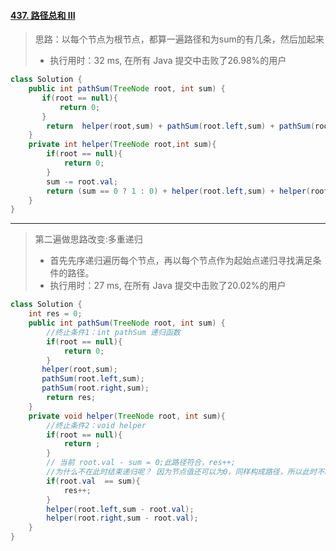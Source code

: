 #### [437. 路径总和 III](https://leetcode-cn.com/problems/path-sum-iii/)

> 思路：以每个节点为根节点，都算一遍路径和为sum的有几条，然后加起来
>
> - 执行用时：32 ms, 在所有 Java 提交中击败了26.98%的用户

```java
class Solution {
    public int pathSum(TreeNode root, int sum) {
       if(root == null){
           return 0;
       }
        return  helper(root,sum) + pathSum(root.left,sum) + pathSum(root.right,sum);
    }
    private int helper(TreeNode root,int sum){
        if(root == null){
            return 0;
        }
        sum -= root.val;
        return (sum == 0 ? 1 : 0) + helper(root.left,sum) + helper(root.right,sum);
    }
}
```

---

> 第二遍做思路改变:多重递归
>
> - 首先先序递归遍历每个节点，再以每个节点作为起始点递归寻找满足条件的路径。
> - 执行用时：27 ms, 在所有 Java 提交中击败了20.02%的用户

```java
class Solution {
    int res = 0;
    public int pathSum(TreeNode root, int sum) {
        //终止条件1：int pathSum 递归函数
        if(root == null){
            return 0;
        }
       helper(root,sum);
       pathSum(root.left,sum);
       pathSum(root.right,sum);
        return res;
    }
    private void helper(TreeNode root, int sum){
        //终止条件2：void helper
        if(root == null){
            return ;
        }
        // 当前 root.val - sum = 0;此路径符合，res++;
        //为什么不在此时结束递归呢？ 因为节点值还可以为0，同样构成路径，所以此时不return,而是继续向下递归
        if(root.val  == sum){
            res++;
        }
        helper(root.left,sum - root.val);
        helper(root.right,sum - root.val);
    }
}
```


